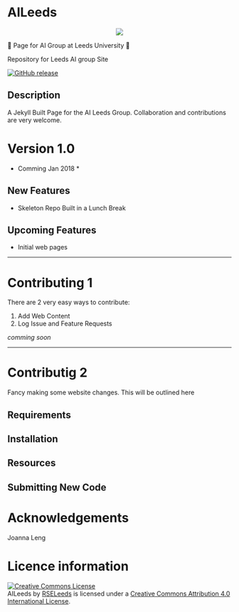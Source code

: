 # AILeeds

<div align="center">
<a href="https://rseleeds.github.io/AILeeds ">
  <img src="https://github.com/RSELeeds/AILeeds/blob/master/assets/banner.png"></a>
  <br>
</div>

:construction: Page for AI Group at Leeds University :construction:

Repository for Leeds AI group Site

[![GitHub release](https://img.shields.io/badge/release-v.1.0-blue.svg)](
https://github.com/cemac/RSELeeds/AILeeds/releases/tag/1.0)

## Description ##

A Jekyll Built Page for the AI Leeds Group. Collaboration and contributions are very welcome. 

# Version 1.0 #

* Comming Jan 2018 *

## New Features ##
* Skeleton Repo Built in a Lunch Break


## Upcoming Features ##
* Initial web pages

<hr>

# Contributing 1 #
<!-- Link to Wiki/Templates Relevant web pages  -->
There are 2 very easy ways to contribute:

1. Add Web Content
2. Log Issue and Feature Requests

*comming soon*

<hr>

# Contributig 2 #
<!-- Full Code changes for collaborators -->
Fancy making some website changes. This will be outlined here

## Requirements ##

## Installation ##

## Resources ##
<!-- Wiki and other jekyll resources -->

## Submitting New Code ###

<!-- Link to code review and guidelinss -->

# Acknowledgements #

Joanna Leng 

# Licence information #

<a rel="license" href="http://creativecommons.org/licenses/by/4.0/"><img alt="Creative Commons License" style="border-width:0" src="https://i.creativecommons.org/l/by/4.0/88x31.png" /></a><br /><span xmlns:dct="http://purl.org/dc/terms/" property="dct:title">AILeeds</span> by <a xmlns:cc="http://creativecommons.org/ns#" href="https://rseleeds.github.io/AILeeds" property="cc:attributionName" rel="cc:attributionURL">RSELeeds</a> is licensed under a <a rel="license" href="http://creativecommons.org/licenses/by/4.0/">Creative Commons Attribution 4.0 International License</a>.
